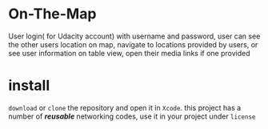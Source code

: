 # On-The-Map
User login( for Udacity account) with username and password, user can see the other users location on map, navigate to locations provided by users, or see user information on table view, open their media links if one provided
# install
`download` or `clone` the repository and open it in `Xcode`.
this project has a number of _**reusable**_ networking codes, use it in your project under `license`
